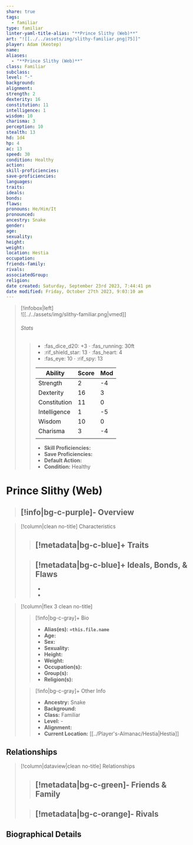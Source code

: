 ```yaml
---
share: true
tags:
  - familiar
type: familiar
linter-yaml-title-alias: "**Prince Slithy (Web)**"
art: "![[../../assets/img/slithy-familiar.png|75]]"
player: Adam (Keotep)
name: 
aliases:
  - "**Prince Slithy (Web)**"
class: Familiar
subclass: 
level: "-"
background: 
alignment: 
strength: 2
dexterity: 16
constitution: 11
intelligence: 1
wisdom: 10
charisma: 3
perception: 10
stealth: 13
hd: 1d4
hp: 4
ac: 13
speed: 30
condition: Healthy
action: 
skill-proficiencies: 
save-proficiencies: 
languages: 
traits: 
ideals: 
bonds: 
flaws: 
pronouns: He/Him/It
pronounced: 
ancestry: Snake
gender: 
age: 
sexuality: 
height: 
weight: 
location: Hestia
occupation: 
friends-family: 
rivals: 
associatedGroup: 
religion: 
date created: Saturday, September 23rd 2023, 7:44:41 pm
date modified: Friday, October 27th 2023, 9:03:10 am
---
```



>[!infobox|left]  
>![[../../assets/img/slithy-familiar.png|vmed]]
>###### Stats
> > - :fas_dice_d20: \+3 ⋅ :fas_running: 30ft
> > - :rif_shield_star: 13 ⋅ :fas_heart: 4
> > - :fas_eye: 10 ⋅ :rif_spy: 13
> >
> > | Ability      | Score                | Mod                                        |
> > |--------------|----------------------|--------------------------------------------|
> > | Strength     | 2     | -4     |
> > | Dexterity    | 16    | 3    |
> > | Constitution | 11 | 0 |
> > | Intelligence | 1 | -5 |
> > | Wisdom       | 10       | 0       |
> > | Charisma     | 3     | -4     |
> > ||||
> >  - **Skill Proficiencies:** 
> >  - **Save Proficiencies:** 
> >  - **Default Action:** 
> >  -  **Condition:** Healthy

# **Prince Slithy (Web)**
>[!info|bg-c-purple]- Overview
> - 

>[!column|clean no-title] Characteristics
>> [!metadata|bg-c-blue]+ Traits
>> - 
>
>> [!metadata|bg-c-blue]+ Ideals, Bonds, & Flaws
>> -  
>> -  
>> -  
 
>[!column|flex 3 clean no-title]
>> [!info|bg-c-gray]+ Bio
>> - **Alias(es):** **`=this.file.name`** 
>> - **Age:**   
>> - **Sex:**   
>> - **Sexuality:**   
>> - **Height:**   
>> - **Weight:**   
>> - **Occupation(s):**   
>> - **Group(s):**   
>> - **Religion(s):**   
>
>> [!info|bg-c-gray]+ Other Info 
>> - **Ancestry:**  Snake
>> - **Background:** 
>> - **Class:** Familiar
>> - **Level:** -
>> - **Alignment:** 
>> - **Current Location:**  [[../Player's-Almanac/Hestia|Hestia]] 

## Relationships
>[!column|dataview|clean no-title] Relationships
>> [!metadata|bg-c-green]- Friends & Family
>> - 
>
>> [!metadata|bg-c-orange]- Rivals
>> - 


## Biographical Details

